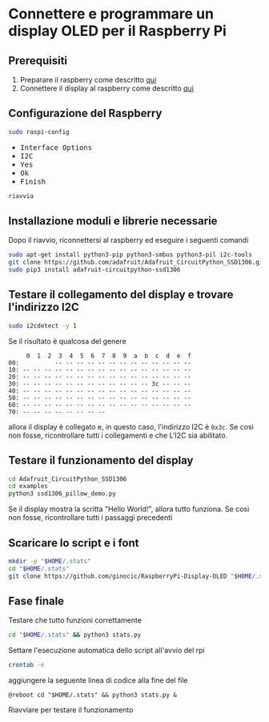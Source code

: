 # Connettere e programmare un display OLED per il Raspberry Pi

## Prerequisiti
1. Preparare il raspberry come descritto [qui](https://gist.github.com/ginocic/6c1f6e845266ac262f8b532d7405ddc7)
2. Connettere il display al raspberry come descritto [qui](https://www.the-diy-life.com/connect-and-program-an-oled-stats-display-for-your-raspberry-pi/)

## Configurazione del Raspberry
```bash
sudo raspi-config
```
  * <kbd>Interface Options</kbd>
  * <kbd>I2C</kbd>
  * <kbd>Yes</kbd>
  * <kbd>Ok</kbd>
  * <kbd>Finish</kbd>

```bash
riavvia
```
## Installazione moduli e librerie necessarie
Dopo il riavvio, riconnettersi al raspberry ed eseguire i seguenti comandi
```bash
sudo apt-get install python3-pip python3-smbus python3-pil i2c-tools
git clone https://github.com/adafruit/Adafruit_CircuitPython_SSD1306.git
sudo pip3 install adafruit-circuitpython-ssd1306
```

## Testare il collegamento del display e trovare l'indirizzo I2C
```bash
sudo i2cdetect -y 1
```
Se il risultato è qualcosa del genere
```
     0  1  2  3  4  5  6  7  8  9  a  b  c  d  e  f
00:          -- -- -- -- -- -- -- -- -- -- -- -- --
10: -- -- -- -- -- -- -- -- -- -- -- -- -- -- -- --
20: -- -- -- -- -- -- -- -- -- -- -- -- -- -- -- --
30: -- -- -- -- -- -- -- -- -- -- -- -- 3c -- -- --
40: -- -- -- -- -- -- -- -- -- -- -- -- -- -- -- --
50: -- -- -- -- -- -- -- -- -- -- -- -- -- -- -- --
60: -- -- -- -- -- -- -- -- -- -- -- -- -- -- -- --
70: -- -- -- -- -- -- -- --
```
allora il display è collegato e, in questo caso, l'indirizzo I2C è ```0x3c```.
Se così non fosse, ricontrollare tutti i collegamenti e che L'I2C sia abilitato.

## Testare il funzionamento del display
```bash
cd Adafruit_CircuitPython_SSD1306
cd examples
python3 ssd1306_pillow_demo.py
```
Se il display mostra la scritta "Hello World!", allora tutto funziona.
Se così non fosse, ricontrollare tutti i passaggi precedenti

## Scaricare lo script e i font
```bash
mkdir -p "$HOME/.stats"
cd "$HOME/.stats"
git clone https://github.com/ginocic/RaspberryPi-Display-OLED "$HOME/.stats"
```

## Fase finale
Testare che tutto funzioni correttamente
```bash
cd "$HOME/.stats" && python3 stats.py
```

Settare l'esecuzione automatica dello script all'avvio del rpi
```bash
crontab -e
```
aggiungere la seguente linea di codice alla fine del file
```
@reboot cd "$HOME/.stats" && python3 stats.py &
```

Riavviare per testare il funzionamento
